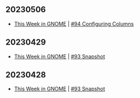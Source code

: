 ## 20230506
- [This Week in GNOME](https://thisweek.gnome.org/) | [#94 Configuring Columns](https://thisweek.gnome.org/posts/2023/05/twig-94/)

## 20230429
- [This Week in GNOME](https://thisweek.gnome.org/) | [#93 Snapshot](https://thisweek.gnome.org/posts/2023/04/twig-93/)

## 20230428
- [This Week in GNOME](https://thisweek.gnome.org/) | [#93 Snapshot](https://thisweek.gnome.org/posts/2023/04/twig-93/)

